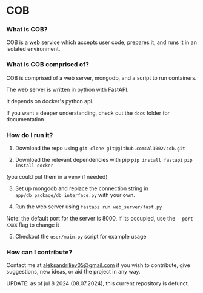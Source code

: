 # COB

### What is COB?

COB is a web service which accepts user code, prepares it, and runs it in an isolated environment.

### What is COB comprised of?

COB is comprised of a web server, mongodb, and a script to run containers.

The web server is written in python with FastAPI.

It depends on docker's python api.

If you want a deeper understanding, check out the ```docs``` folder for documentation

### How do I run it?

1. Download the repo using
```git clone git@github.com:Al1002/cob.git```

2. Download the relevant dependencies with pip 
```pip install fastapi```
```pip install docker```

(you could put them in a venv if needed)

3. Set up mongodb and replace the connection string in ```app/db_package/db_interface.py``` with your own.

4. Run the web server using
```fastapi run web_server/fast.py```

Note: the default port for the server is 8000, if its occupied, use the ```--port XXXX``` flag to change it

5. Checkout the ```user/main.py``` script for example usage

### How can I contribute?

Contact me at aleksandriliev05@gmail.com if you wish to contribute, give suggestions, new ideas, or aid the project in any way.

UPDATE: as of jul 8 2024 (08.07.2024), this current repository is defunct.

